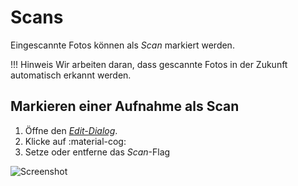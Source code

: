 # Scans #
Eingescannte Fotos können als *Scan* markiert werden.

!!! Hinweis
    Wir arbeiten daran, dass gescannte Fotos in der Zukunft automatisch erkannt werden.

## Markieren einer Aufnahme als Scan ##

 1. Öffne den [*Edit-Dialog*](edit.md).
 2. Klicke auf :material-cog:
 3. Setze oder entferne das *Scan*-Flag

![Screenshot](img/scan-1.png)